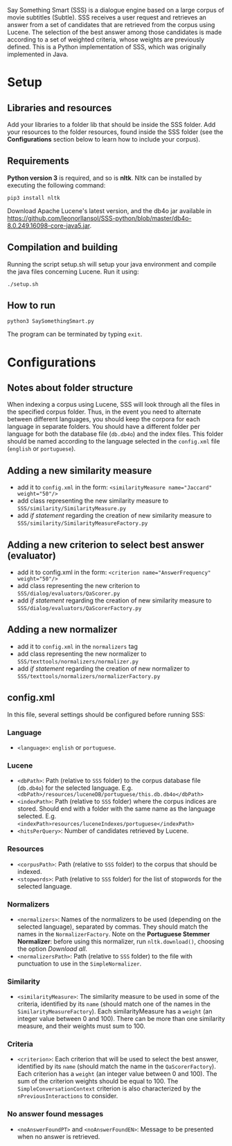 Say Something Smart (SSS) is a dialogue engine based on a large corpus of movie subtitles (Subtle). SSS receives a user
request and retrieves an answer from a set of candidates that are retrieved from the corpus using Lucene. The selection of the
best answer among those candidates is made according to a set of weighted criteria, whose weights are previously defined. 
This is a Python implementation of SSS, which was originally implemented in Java. 

# Setup

## Libraries and resources

Add your libraries to a folder lib that should be inside the SSS folder. Add your resources to the folder resources, found
inside the SSS folder (see the **Configurations** section below to learn how to include your corpus).

## Requirements

**Python version 3** is required, and so is **nltk**. Nltk can be installed by executing the following command:
```
pip3 install nltk
```
Download Apache Lucene's latest version, and the db4o jar available in https://github.com/leonorllansol/SSS-python/blob/master/db4o-8.0.249.16098-core-java5.jar. 
## Compilation and building
Running the script setup.sh will setup your java environment and compile the java files concerning Lucene. Run it using: 
```
./setup.sh
```

## How to run

```
python3 SaySomethingSmart.py
```

The program can be terminated by typing `exit`.
# Configurations

## Notes about folder structure

When indexing a corpus using Lucene, SSS will look through all the files in the specified corpus folder. Thus, in the event you
need to alternate between different languages, you should keep the corpora for each language in separate folders.
You should have a different folder per language for both the database file (```db.db4o```) and the index files. This folder should be named according to the language selected in the ```config.xml``` file (```english``` or ```portuguese```).

## Adding a new similarity measure
- add it to `config.xml` in the form: `<similarityMeasure name="Jaccard" weight="50"/>`
- add class representing the new similarity measure to `SSS/similarity/SimilarityMeasure.py`
- add *if statement* regarding the creation of new similarity measure to `SSS/similarity/SimilarityMeasureFactory.py`

## Adding a new criterion to select best answer (evaluator)
- add it to config.xml in the form: `<criterion name="AnswerFrequency" weight="50"/>`
- add class representing the new criterion to `SSS/dialog/evaluators/QaScorer.py`
- add *if statement* regarding the creation of new similarity measure to `SSS/dialog/evaluators/QaScorerFactory.py`

## Adding a new normalizer
- add it to `config.xml` in the `normalizers` tag
- add class representing the new normalizer to `SSS/texttools/normalizers/normalizer.py`
- add *if statement* regarding the creation of new normalizer to `SSS/texttools/normalizers/normalizerFactory.py`

## config.xml
In this file, several settings should be configured before running SSS:

### Language

- `<language>`: `english` or `portuguese`.

### Lucene
- `<dbPath>`: Path (relative to `SSS` folder) to the corpus database file (`db.db4o`) for the selected language. E.g.
```  <dbPath>/resources/luceneDB/portuguese/this.db.db4o</dbPath>```
- `<indexPath>`: Path (relative to `SSS` folder) where the corpus indices are stored. Should end with a folder with the same name as the language selected. E.g.
```<indexPath>resources/luceneIndexes/portuguese</indexPath>```
- `<hitsPerQuery>`: Number of candidates retrieved by Lucene.

### Resources

- `<corpusPath>`: Path (relative to `SSS` folder) to the corpus that should be indexed.
- `<stopwords>`: Path (relative to `SSS` folder) for the list of stopwords for the selected language.

### Normalizers

 - `<normalizers>`: Names of the normalizers to be used (depending on the selected language), separated by commas. They should match the names in the `NormalizerFactory`. Note on the **Portuguese Stemmer Normalizer**: before using this normalizer, run `nltk.download()`, choosing the option *Download all*.
 - `<normalizersPath>`: Path (relative to `SSS` folder) to the file with punctuation to use in the `SimpleNormalizer`.
 
### Similarity

- `<similarityMeasure>`: The similarity measure to be used in some of the criteria, identified by its `name` (should match one of the names in the `SimilarityMeasureFactory`). Each similarityMeasure has a `weight` (an integer value between 0 and 100). There can be more than one similarity measure, and their weights must sum to 100.

### Criteria

- `<criterion>`: Each criterion that will be used to select the best answer, identified by its `name` (should match the name in the `QaScorerFactory`). Each criterion has a `weight` (an integer value between 0 and 100). The sum of the criterion weights should be equal to 100. The `SimpleConversationContext` criterion is also characterized by the `nPreviousInteractions` to consider.

### No answer found messages

- `<noAnswerFoundPT>` and `<noAnswerFoundEN>`: Message to be presented when no answer is retrieved.

